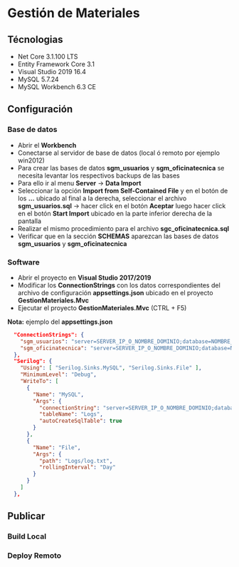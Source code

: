 # Gestión de Materiales

## Técnologias
- Net Core 3.1.100 LTS
- Entity Framework Core 3.1
- Visual Studio 2019 16.4
- MySQL 5.7.24
- MySQL Workbench 6.3 CE


## Configuración

### Base de datos
- Abrir el **Workbench**
- Conectarse al servidor de base de datos (local ó remoto por ejemplo win2012)
- Para crear las bases de datos **sgm_usuarios** y **sgm_oficinatecnica** se necesita levantar los respectivos backups de las bases
- Para ello ir al menu **Server** -> **Data Import** 
- Seleccionar la opción **Import from Self-Contained File** y en el botón de los **...** ubicado al final a la derecha, seleccionar el archivo **sgm_usuarios.sql** -> hacer click en el botón **Aceptar** luego hacer click en el botón **Start Import** ubicado en la parte inferior derecha de la pantalla
- Realizar el mismo procedimiento para el archivo **sgc_oficinatecnica.sql**
- Verificar que en la sección **SCHEMAS** aparezcan las bases de datos **sgm_usuarios** y **sgm_oficinatecnica**

### Software
- Abrir el proyecto en **Visual Studio 2017/2019**
- Modificar los **ConnectionStrings** con los datos correspondientes del archivo de configuración **appsettings.json** ubicado en el proyecto **GestionMateriales.Mvc**
- Ejecutar el proyecto **GestionMateriales.Mvc** (CTRL + F5)

**Nota:** ejemplo del **appsettings.json**

```json
  "ConnectionStrings": {
    "sgm_usuarios": "server=SERVER_IP_O_NOMBRE_DOMINIO;database=NOMBRE_BASE_DE_DATOS;user=USUARIO;password=CONTRASEÑA",
    "sgm_oficinatecnica": "server=SERVER_IP_O_NOMBRE_DOMINIO;database=NOMBRE_BASE_DE_DATOS;user=USUARIO;password=CONTRASEÑA"
  },
  "Serilog": {
    "Using": [ "Serilog.Sinks.MySQL", "Serilog.Sinks.File" ],
    "MinimumLevel": "Debug",
    "WriteTo": [
      {
        "Name": "MySQL",
        "Args": {
          "connectionString": "server=SERVER_IP_O_NOMBRE_DOMINIO;database=NOMBRE_BASE_DE_DATOS;user=USUARIO;password=CONTRASEÑA",
          "tableName": "Logs",
          "autoCreateSqlTable": true
        }
      },
      {
        "Name": "File",
        "Args": {
          "path": "Logs/log.txt",
          "rollingInterval": "Day"
        }
      }      
    ]
  },
```

## Publicar

### Build Local

### Deploy Remoto

